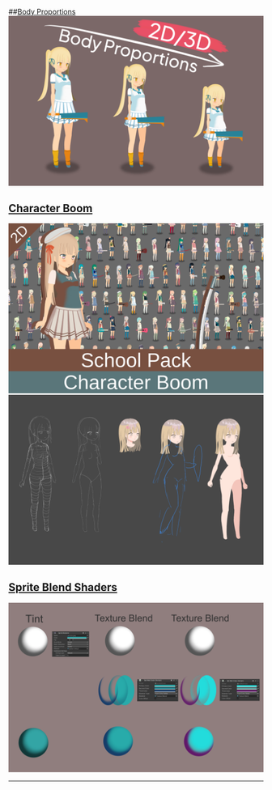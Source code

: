 ##[Body Proportions](https://assetstore.unity.com/packages/slug/266535?aid=1101lqGVS)
[![cover](/assets/img/BodyProportions.png)](https://assetstore.unity.com/packages/slug/266535?aid=1101lqGVS)

## [Character Boom](https://assetstore.unity.com/packages/slug/236381?aid=1101lqGVS)
[![cover](/assets/img/character_boom_cover.png)](https://assetstore.unity.com/packages/slug/236381?aid=1101lqGVS)
[![sketch](/assets/img/sketch.png)](https://assetstore.unity.com/packages/slug/236381?aid=1101lqGVS)

## [Sprite Blend Shaders](https://assetstore.unity.com/packages/slug/231432?aid=1101lqGVS)
[![Sprite Blend Shaders](/assets/img/TextureBlend2.png)](https://assetstore.unity.com/packages/slug/231432?aid=1101lqGVS)

__________________________________________________________________________________________






